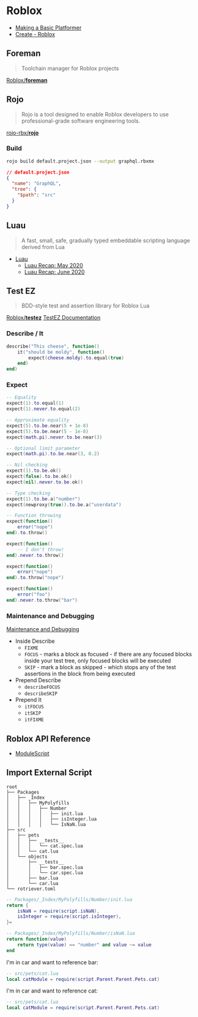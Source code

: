 # Roblox

* [Making a Basic Platformer](https://developer.roblox.com/en-us/articles/Creating-Your-First-Game)
* [Create - Roblox](https://www.roblox.com/create)


## Foreman

> Toolchain manager for Roblox projects

[Roblox/**foreman**](https://github.com/Roblox/foreman)


## Rojo

> Rojo is a tool designed to enable Roblox developers to use professional-grade software engineering tools.

[rojo-rbx/**rojo**](https://github.com/rojo-rbx/rojo)

### Build

```bash
rojo build default.project.json --output graphql.rbxmx
```

```json
// default.project.json
{
  "name": "GraphQL",
  "tree": {
    "$path": "src"
  }
}
```


## Luau

> A fast, small, safe, gradually typed embeddable scripting language derived from Lua

* [Luau](https://roblox.github.io/luau/)
  * [Luau Recap: May 2020](https://devforum.roblox.com/t/luau-recap-may-2020/581996)
  * [Luau Recap: June 2020](https://devforum.roblox.com/t/luau-recap-june-2020/632346)




## Test EZ


> BDD-style test and assertion library for Roblox Lua

[Roblox/**testez**](https://github.com/roblox/testez)
[TestEZ Documentation](https://roblox.github.io/testez/api-reference/#expect)

### Describe / It

```lua
describe("This cheese", function()
    it("should be moldy", function()
        expect(cheese.moldy).to.equal(true)
    end)
end)
```

### Expect

```lua
-- Equality
expect(1).to.equal(1)
expect(1).never.to.equal(2)

-- Approximate equality
expect(5).to.be.near(5 + 1e-8)
expect(5).to.be.near(5 - 1e-8)
expect(math.pi).never.to.be.near(3)

-- Optional limit parameter
expect(math.pi).to.be.near(3, 0.2)

-- Nil checking
expect(1).to.be.ok()
expect(false).to.be.ok()
expect(nil).never.to.be.ok()

-- Type checking
expect(1).to.be.a("number")
expect(newproxy(true)).to.be.a("userdata")

-- Function throwing
expect(function()
    error("nope")
end).to.throw()

expect(function()
    -- I don't throw!
end).never.to.throw()

expect(function()
    error("nope")
end).to.throw("nope")

expect(function()
    error("foo")
end).never.to.throw("bar")
```

### Maintenance and Debugging

[Maintenance and Debugging](https://roblox.github.io/testez/api-reference/#maintenance-and-debugging)

* Inside Describe
  * `FIXME`
  * `FOCUS` - marks a block as focused - if there are any focused blocks inside your test tree, only focused blocks will be executed
  * `SKIP` - mark a block as skipped - which stops any of the test assertions in the block from being executed
* Prepend Describe
  * `describeFOCUS`
  * `describeSKIP`
* Prepend It
  * `itFOCUS`
  * `itSKIP`
  * `itFIXME`


## Roblox API Reference

* [ModuleScript](https://developer.roblox.com/en-us/api-reference/class/ModuleScript)

## Import External Script


```none
root
├── Packages
│   ├── _Index
│   │   ├── MyPolyfills
│   │   │   ├── Number
│   │   │   │   ├── init.lua
│   │   │   │   ├── isInteger.lua
│   │   │   │   └── IsNaN.lua
├── src
│   ├── pets
│   │   ├── __tests__
│   │   │   └── cat.spec.lua
│   │   └── cat.lua
│   └── objects
│       ├── __tests__
│       │   ├── bar.spec.lua
│       │   └── car.spec.lua
│       ├── bar.lua
│       └── car.lua
└── rotriever.toml
```


```lua
-- Packages/_Index/MyPolyfills/Number/init.lua
return {
	isNaN = require(script.isNaN),
	isInteger = require(script.isInteger),
}=
```

```lua
-- Packages/_Index/MyPolyfills/Number/isNaN.lua
return function(value)
	return type(value) == "number" and value ~= value
end
```


I'm in car and want to reference bar:

```lua
-- src/pets/cat.lua
local catModule = require(script.Parent.Parent.Pets.cat)
```

I'm in car and want to reference cat:

```lua
-- src/pets/cat.lua
local catModule = require(script.Parent.Parent.Pets.cat)
```
